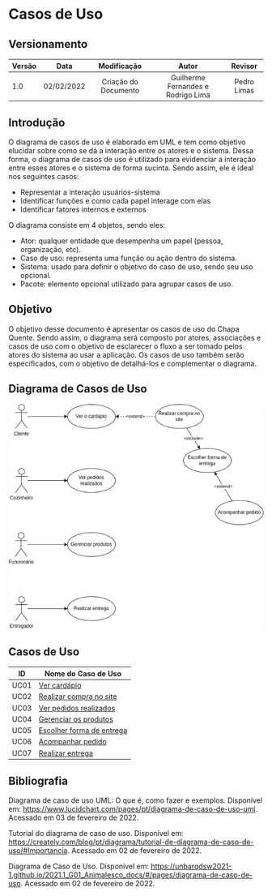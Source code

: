 # Casos de Uso

## Versionamento

| Versão |    Data    |     Modificação      |               Autor               |   Revisor   |
| ------ | :--------: | :------------------: | :-------------------------------: | :---------: |
| 1.0    | 02/02/2022 | Criação do Documento | Guilherme Fernandes e Rodrigo Lima | Pedro Limas |

## Introdução

O diagrama de casos de uso é elaborado em UML e tem como objetivo elucidar sobre como se dá a interação entre os atores e o sistema. Dessa forma, o diagrama de casos de uso é utilizado para evidenciar a interação entre esses atores e o sistema de forma sucinta. Sendo assim, ele é ideal nos seguintes casos:

- Representar a interação usuários-sistema
- Identificar funções e como cada papel interage com elas
- Identificar fatores internos e externos

O diagrama consiste em 4 objetos, sendo eles:

- Ator: qualquer entidade que desempenha um papel (pessoa, organização, etc).
- Caso de uso: representa uma função ou ação dentro do sistema.
- Sistema: usado para definir o objetivo do caso de uso, sendo seu uso opcional.
- Pacote: elemento opcional utilizado para agrupar casos de uso.

## Objetivo

O objetivo desse documento é apresentar os casos de uso do Chapa Quente. Sendo assim, o diagrama será composto por atores, associações e casos de uso com o objetivo de esclarecer o fluxo a ser tomado pelos atores do sistema ao usar a aplicação. Os casos de uso também serão especificados, com o objetivo de detalhá-los e complementar o diagrama.

## Diagrama de Casos de Uso

![Diagrama de Casos de Uso](./../../assets/images/diagrama_casos_de_uso.jpg)

## Casos de Uso

| ID   | Nome do Caso de Uso                                             |
| ---- | --------------------------------------------------------------- |
| UC01 | [Ver cardápio](pages/fase_01/casos_de_uso/uc01.md)              |
| UC02 | [Realizar compra no site](pages/fase_01/casos_de_uso/uc02.md)   |
| UC03 | [Ver pedidos realizados](pages/fase_01/casos_de_uso/uc03.md)    |
| UC04 | [Gerenciar os produtos](pages/fase_01/casos_de_uso/uc04.md)     |
| UC05 | [Escolher forma de entrega](pages/fase_01/casos_de_uso/uc05.md) |
| UC06 | [Acompanhar pedido](pages/fase_01/casos_de_uso/uc06.md)         |
| UC07 | [Realizar entrega](pages/fase_01/casos_de_uso/uc07.md)          |

## Bibliografia

Diagrama de caso de uso UML: O que é, como fazer e exemplos. Disponível em: https://www.lucidchart.com/pages/pt/diagrama-de-caso-de-uso-uml. Acessado em 03 de fevereiro de 2022.</p>
Tutorial do diagrama de caso de uso. Disponível em: https://creately.com/blog/pt/diagrama/tutorial-de-diagrama-de-caso-de-uso/#Importancia. Acessado em 02 de fevereiro de 2022.</p>
Diagrama de Caso de Uso. Disponível em: https://unbarqdsw2021-1.github.io/2021.1_G01_Animalesco_docs/#/pages/diagrama-de-caso-de-uso. Acessado em 02 de fevereiro de 2022.</p>
